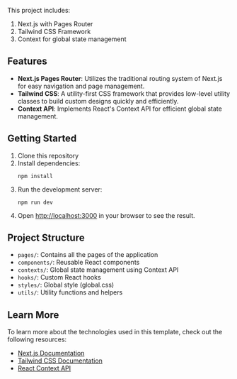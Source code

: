 This project includes:

1. Next.js with Pages Router
2. Tailwind CSS Framework
3. Context for global state management

## Features

- **Next.js Pages Router**: Utilizes the traditional routing system of Next.js for easy navigation and page management.
- **Tailwind CSS**: A utility-first CSS framework that provides low-level utility classes to build custom designs quickly and efficiently.
- **Context API**: Implements React's Context API for efficient global state management.

## Getting Started

1. Clone this repository
2. Install dependencies:
   ```
   npm install
   ```
3. Run the development server:
   ```
   npm run dev
   ```
4. Open [http://localhost:3000](http://localhost:3000) in your browser to see the result.

## Project Structure

- `pages/`: Contains all the pages of the application
- `components/`: Reusable React components
- `contexts/`: Global state management using Context API
- `hooks/`: Custom React hooks
- `styles/`: Global style (global.css)
- `utils/`: Utility functions and helpers

## Learn More

To learn more about the technologies used in this template, check out the following resources:

- [Next.js Documentation](https://nextjs.org/docs)
- [Tailwind CSS Documentation](https://tailwindcss.com/docs)
- [React Context API](https://reactjs.org/docs/context.html)
